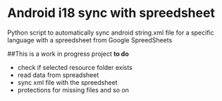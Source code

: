# Android i18 sync with spreedsheet
Python script to automatically sync android string.xml file for a specific language with a spreedsheet from Google SpreedSheets

##This is a work in progress project
__to do__
* check if selected resource folder exists 
* read data from spreadsheet
* sync xml file with the spreedsheet
* protections for missing files and so on
